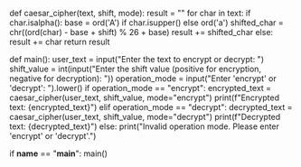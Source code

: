 
def caesar_cipher(text, shift, mode):
    result = ""
    for char in text:
        if char.isalpha():
            base = ord('A') if char.isupper() else ord('a')
            shifted_char = chr((ord(char) - base + shift) % 26 + base)
            result += shifted_char
        else:
            result += char
    return result

def main():
    user_text = input("Enter the text to encrypt or decrypt: ")
    shift_value = int(input("Enter the shift value (positive for encryption, negative for decryption): "))
    operation_mode = input("Enter 'encrypt' or 'decrypt': ").lower()
    if operation_mode == "encrypt":
        encrypted_text = caesar_cipher(user_text, shift_value, mode="encrypt")
        print(f"Encrypted text: {encrypted_text}")
    elif operation_mode == "decrypt":
        decrypted_text = caesar_cipher(user_text, shift_value, mode="decrypt")
        print(f"Decrypted text: {decrypted_text}")
    else:
        print("Invalid operation mode. Please enter 'encrypt' or 'decrypt'.")

if __name__ == "__main__":
    main()
